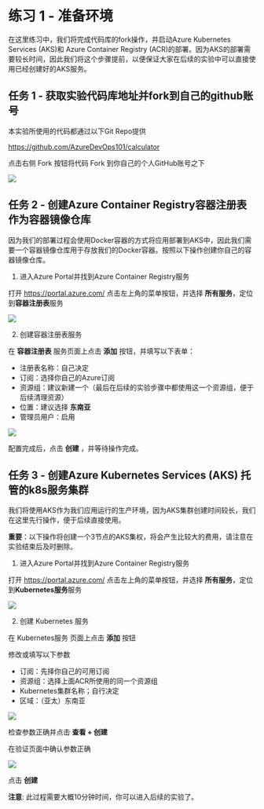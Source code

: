 # 练习 1 - 准备环境

在这里练习中，我们将完成代码库的fork操作，并启动Azure Kubernetes Services (AKS)和 Azure Container Registry (ACR)的部署。因为AKS的部署需要较长时间，因此我们将这个步骤提前，以便保证大家在后续的实验中可以直接使用已经创建好的AKS服务。

## 任务 1 - 获取实验代码库地址并fork到自己的github账号

本实验所使用的代码都通过以下Git Repo提供

<https://github.com/AzureDevOps101/calculator>

点击右侧 Fork 按钮将代码 Fork 到你自己的个人GitHub账号之下

![](images/2019-12-14_10-45-53.png)

## 任务 2 - 创建Azure Container Registry容器注册表作为容器镜像仓库

因为我们的部署过程会使用Docker容器的方式将应用部署到AKS中，因此我们需要一个容器镜像仓库用于存放我们的Docker容器。按照以下操作创建你自己的容器镜像仓库。

1. 进入Azure Portal并找到Azure Container Registry服务

打开 <https://portal.azure.com/> 点击左上角的菜单按钮，并选择 **所有服务**，定位到**容器注册表**服务

![](images/2019-12-14_10-52-06.png)

2. 创建容器注册表服务

在 **容器注册表** 服务页面上点击 **添加** 按钮，并填写以下表单：

- 注册表名称：自己决定
- 订阅：选择你自己的Azure订阅
- 资源组：建议新建一个（最后在后续的实验步骤中都使用这一个资源组，便于后续清理资源）
- 位置：建议选择 **东南亚**
- 管理员用户：启用

![](images/2019-12-14_10-56-32.png)

配置完成后，点击 **创建** ，并等待操作完成。

## 任务 3 - 创建Azure Kubernetes Services (AKS) 托管的k8s服务集群

我们将使用AKS作为我们应用运行的生产环境，因为AKS集群创建时间较长，我们在这里先行操作，便于后续直接使用。

**重要**：以下操作将创建一个3节点的AKS集权，将会产生比较大的费用，请注意在实验结束后及时删除。

1. 进入Azure Portal并找到Azure Container Registry服务

打开 <https://portal.azure.com/> 点击左上角的菜单按钮，并选择 **所有服务**，定位到**Kubernetes服务**服务

![](images/2019-12-14_11-03-59.png)

2. 创建 Kubernetes 服务

在 Kubernetes服务 页面上点击 **添加** 按钮

修改或填写以下参数

- 订阅：先择你自己的可用订阅
- 资源组：选择上面ACR所使用的同一个资源组
- Kubernetes集群名称；自行决定
- 区域：（亚太）东南亚

![](images/2019-12-14_11-08-44.png)

检查参数正确并点击 **查看 + 创建**

在验证页面中确认参数正确

![](images/2019-12-14_11-11-55.png)

点击 **创建**

**注意**: 此过程需要大概10分钟时间，你可以进入后续的实验了。
